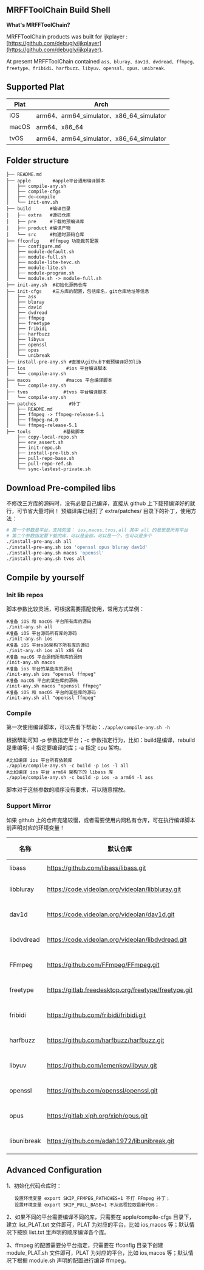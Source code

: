## MRFFToolChain Build Shell

**What's MRFFToolChain?**

MRFFToolChain products was built for ijkplayer : [https://github.com/debugly/ijkplayer](https://github.com/debugly/ijkplayer).

At present MRFFToolChain contained `ass、bluray、dav1d、dvdread、ffmpeg、freetype、fribidi、harfbuzz、libyuv、openssl、opus、unibreak`.

## Supported Plat

| Plat  | Arch                                   |
| ----- | -------------------------------------- |
| iOS   | arm64、arm64_simulator、x86_64_simulator |
| macOS | arm64、x86_64                           |
| tvOS  | arm64、arm64_simulator、x86_64_simulator |

## Folder structure

```
├── README.md
├── apple        #apple平台通用编译脚本
│   ├── compile-any.sh
│   ├── compile-cfgs
│   ├── do-compile
│   └── init-env.sh
├── build       #编译目录
│   ├── extra   #源码仓库
│   ├── pre     #下载的预编译库
│   ├── product #编译产物
│   └── src     #构建时源码仓库
├── ffconfig    #ffmpeg 功能裁剪配置
│   ├── configure.md
│   ├── module-default.sh
│   ├── module-full.sh
│   ├── module-lite-hevc.sh
│   ├── module-lite.sh
│   ├── module-program.sh
│   └── module.sh -> module-full.sh
├── init-any.sh  #初始化源码仓库
├── init-cfgs    #三方库的配置，包括库名，git仓库地址等信息
│   ├── ass
│   ├── bluray
│   ├── dav1d
│   ├── dvdread
│   ├── ffmpeg
│   ├── freetype
│   ├── fribidi
│   ├── harfbuzz
│   ├── libyuv
│   ├── openssl
│   ├── opus
│   └── unibreak
├── install-pre-any.sh #直接从github下载预编译好的lib
├── ios               #ios 平台编译脚本
│   └── compile-any.sh
├── macos             #macos 平台编译脚本
│   └── compile-any.sh
├── tvos             #tvos 平台编译脚本
│   └── compile-any.sh
├── patches            #补丁
│   ├── README.md
│   ├── ffmpeg -> ffmpeg-release-5.1
│   ├── ffmpeg-n4.0
│   └── ffmpeg-release-5.1
├── tools            #基础脚本
    ├── copy-local-repo.sh
    ├── env_assert.sh
    ├── init-repo.sh
    ├── install-pre-lib.sh
    ├── pull-repo-base.sh
    ├── pull-repo-ref.sh
    └── sync-lastest-private.sh
```

## Download Pre-compiled libs

不修改三方库的源码时，没有必要自己编译，直接从 github 上下载预编译好的就行，可节省大量时间！
预编译库已经打了 extra/patches/ 目录下的补丁，使用方法：

```bash
# 第一个参数是平台，支持的值： ios,macos,tvos,all 其中 all 的意思是所有平台
# 第二个参数指定要下载的库，可以是全部，可以是一个，也可以是多个
./install-pre-any.sh all
./install-pre-any.sh ios 'openssl opus bluray dav1d'
./install-pre-any.sh macos 'openssl'
./install-pre-any.sh tvos all
```

## Compile by yourself

### Init lib repos

脚本参数比较灵活，可根据需要搭配使用，常用方式举例：

```
#准备 iOS 和 macOS 平台所有库的源码
./init-any.sh all
#准备 iOS 平台源码所有库的源码
./init-any.sh ios
#准备 iOS 平台x86架构下所有库的源码
./init-any.sh ios all x86_64
#准备 macOS 平台源码所有库的源码
/init-any.sh macos
#准备 ios 平台的某些库的源码
/init-any.sh ios "openssl ffmpeg"
#准备 macOS 平台的某些库的源码
/init-any.sh macos "openssl ffmpeg"
#准备 iOS 和 macOS 平台的某些库的源码
/init-any.sh all "openssl ffmpeg"
```

### Compile

第一次使用编译脚本，可以先看下帮助：`./apple/compile-any.sh -h`

根据帮助可知 -p 参数指定平台；-c 参数指定行为，比如：build是编译，rebuild是重编等; -l 指定要编译的库；-a 指定 cpu 架构。

```
#比如编译 ios 平台所有依赖库
./apple/compile-any.sh -c build -p ios -l all
#比如编译 ios 平台 arm64 架构下的 libass 库
./apple/compile-any.sh -c build -p ios -a arm64 -l ass
```

脚本对于这些参数的顺序没有要求，可以随意摆放。

### Support Mirror

如果 github 上的仓库克隆较慢，或者需要使用内网私有仓库，可在执行编译脚本前声明对应的环境变量！

| 名称          | 默认仓库                                                 | 默认版本   | 使用镜像                                                     |
| ----------- | ---------------------------------------------------- | ------ | -------------------------------------------------------- |
| libass      | https://github.com/libass/libass.git                 | 0.17.1 | export GIT_ASS_UPSTREAM = git@xx:yy/libass.git           |
| libbluray   | https://code.videolan.org/videolan/libbluray.git     | 1.3.4  | export GIT_BLURAY_UPSTREAM = git@xx:yy/libbluray.git     |
| dav1d       | https://code.videolan.org/videolan/dav1d.git         | 1.3.0  | export GIT_DAV1D_UPSTREAM = git@xx:yy/dav1d.git          |
| libdvdread  | https://code.videolan.org/videolan/libdvdread.git    | 6.1.3  | export GIT_DVDREAD_UPSTREAM = git@xx:yy/libdvdread.git   |
| FFmpeg      | https://github.com/FFmpeg/FFmpeg.git                 | 5.1.4  | export GIT_FFMPEG_UPSTREAM = git@xx:yy/FFmpeg.git        |
| freetype    | https://gitlab.freedesktop.org/freetype/freetype.git | 2.13.2 | export GIT_FREETYPE_UPSTREAM = git@xx:yy/freetype.git    |
| fribidi     | https://github.com/fribidi/fribidi.git               | 1.0.13 | export GIT_FRIBIDI_UPSTREAM = git@xx:yy/fribidi.git      |
| harfbuzz    | https://github.com/harfbuzz/harfbuzz.git             | 8.3.0  | export GIT_HARFBUZZ_UPSTREAM = git@xx:yy/harfbuzz.git    |
| libyuv      | https://github.com/lemenkov/libyuv.git               | main   | export GIT_LIBYUV_UPSTREAM = git@xx:yy/libyuv.git        |
| openssl     | https://github.com/openssl/openssl.git               | 1.1.1w | export GIT_OPENSSL_UPSTREAM = git@xx:yy/openssl.git      |
| opus        | https://gitlab.xiph.org/xiph/opus.git                | 1.4    | export GIT_OPUS_UPSTREAM = git@xx:yy/opus.git            |
| libunibreak | https://github.com/adah1972/libunibreak.git          | 5.1    | export GIT_UNIBREAK_UPSTREAM = git@xx:yy/libunibreak.git |

## Advanced Configuration

1、初始化代码仓库时：

```
   设置环境变量 export SKIP_FFMPEG_PATHCHES=1 不打 FFmpeg 补丁；
   设置环境变量 export SKIP_PULL_BASE=1 不从远程拉取最新代码；
```

2、如果不同的平台需要编译不同的库，只需要在 apple/compile-cfgs 目录下，建立 list_PLAT.txt 文件即可，PLAT 为对应的平台，比如 ios,macos 等；默认情况下按照 list.txt 里声明的顺序编译各个库。

3、ffmpeg 的配置需要分平台指定，只需要在 ffconfig 目录下创建 module_PLAT.sh 文件即可，PLAT 为对应的平台，比如 ios,macos 等；默认情况下根据 module.sh 声明的配置进行编译 ffmpeg。